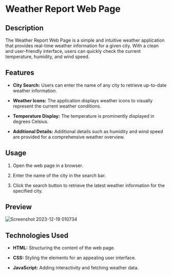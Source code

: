 # Weather Report Web Page

## Description

The Weather Report Web Page is a simple and intuitive weather application that provides real-time weather information for a given city. With a clean and user-friendly interface, users can quickly check the current temperature, humidity, and wind speed.

## Features

- **City Search:** Users can enter the name of any city to retrieve up-to-date weather information.

- **Weather Icons:** The application displays weather icons to visually represent the current weather conditions.

- **Temperature Display:** The temperature is prominently displayed in degrees Celsius.

- **Additional Details:** Additional details such as humidity and wind speed are provided for a comprehensive weather overview.

## Usage

1. Open the web page in a browser.

2. Enter the name of the city in the search bar.

3. Click the search button to retrieve the latest weather information for the specified city.

## Preview


![Screenshot 2023-12-19 010734](https://github.com/nandinibakka456/Weather_page/assets/137869494/ec71c75d-299f-4141-8cb0-2d7a60e4d31c)

## Technologies Used

- **HTML:** Structuring the content of the web page.
  
- **CSS:** Styling the elements for an appealing user interface.
  
- **JavaScript:** Adding interactivity and fetching weather data.

